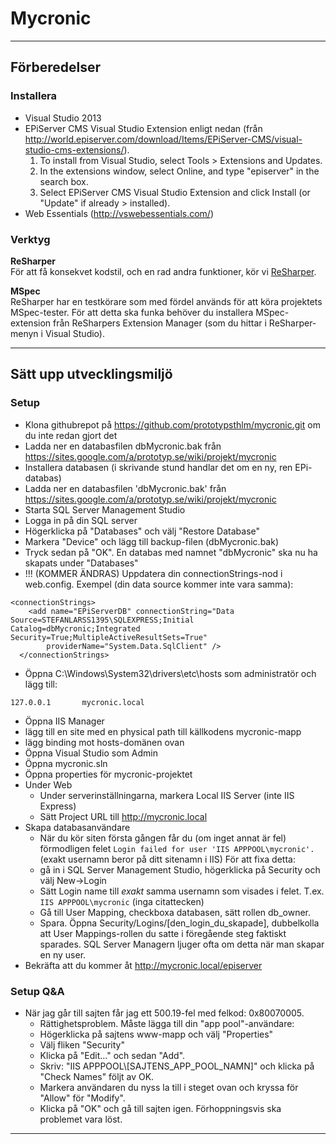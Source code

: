 # Mycronic
---

## Förberedelser
### Installera
- Visual Studio 2013
- EPiServer CMS Visual Studio Extension enligt nedan (från http://world.episerver.com/download/Items/EPiServer-CMS/visual-studio-cms-extensions/).
    1. To install from Visual Studio, select Tools > Extensions and Updates.
    2. In the extensions window, select Online, and type "episerver" in the search box.
    3. Select EPiServer CMS Visual Studio Extension and click Install (or "Update" if already > installed).
- Web Essentials (http://vswebessentials.com/)

### Verktyg

**ReSharper**  
För att få konsekvet kodstil, och en rad andra funktioner, kör vi [ReSharper](http://www.jetbrains.com/resharper/).

**MSpec**  
ReSharper har en testkörare som med fördel används för att köra projektets MSpec-tester. För att detta ska funka behöver du installera MSpec-extension från ReSharpers Extension Manager (som du hittar i ReSharper-menyn i Visual Studio).

---

## Sätt upp utvecklingsmiljö

### Setup
- Klona githubrepot på https://github.com/prototypsthlm/mycronic.git om du inte redan gjort det
- Ladda ner en databasfilen dbMycronic.bak från https://sites.google.com/a/prototyp.se/wiki/projekt/mycronic
- Installera databasen (i skrivande stund handlar det om en ny, ren EPi-databas)
 - Ladda ner en databasfilen 'dbMycronic.bak' från https://sites.google.com/a/prototyp.se/wiki/projekt/mycronic
 - Starta SQL Server Management Studio
 - Logga in på din SQL server
 - Högerklicka på "Databases" och välj "Restore Database"
 - Markera "Device" och lägg till backup-filen (dbMycronic.bak)
 - Tryck sedan på "OK". En databas med namnet "dbMycronic" ska nu ha skapats under "Databases"
- !!! (KOMMER ÄNDRAS) Uppdatera din connectionStrings-nod i web.config. Exempel (din data source kommer inte vara samma):
```
<connectionStrings>
    <add name="EPiServerDB" connectionString="Data Source=STEFANLARSS1395\SQLEXPRESS;Initial Catalog=dbMycronic;Integrated Security=True;MultipleActiveResultSets=True"
        providerName="System.Data.SqlClient" />
  </connectionStrings>
```
- Öppna C:\Windows\System32\drivers\etc\hosts som administratör och lägg till:
```
127.0.0.1       mycronic.local
```
- Öppna IIS Manager
 - lägg till en site med en physical path till källkodens mycronic-mapp
 - lägg binding mot hosts-domänen ovan
- Öppna Visual Studio som Admin
- Öppna mycronic.sln
- Öppna properties för mycronic-projektet
 - Under Web
   - Under serverinställningarna, markera Local IIS Server (inte IIS Express)
   - Sätt Project URL till http://mycronic.local
- Skapa databasanvändare
  - När du kör siten första gången får du (om inget annat är fel) förmodligen felet `Login failed for user 'IIS APPPOOL\mycronic'.` (exakt usernamn beror på ditt sitenamn i IIS) För att fixa detta:
  - gå in i SQL Server Management Studio, högerklicka på Security och välj New->Login
  - Sätt Login name till _exakt_ samma usernamn som visades i felet. T.ex. `IIS APPPOOL\mycronic` (inga citattecken)
  - Gå till User Mapping, checkboxa databasen, sätt rollen db_owner.
  - Spara. Öppna Security/Logins/[den_login_du_skapade], dubbelkolla att User Mappings-rollen du satte i föregående steg faktiskt sparades. SQL Server Managern ljuger ofta om detta när man skapar en ny user.
- Bekräfta att du kommer åt http://mycronic.local/episerver

### Setup Q&A
- När jag går till sajten får jag ett 500.19-fel med felkod: 0x80070005.
  - Rättighetsproblem. Måste lägga till din "app pool"-användare:
  - Högerklicka på sajtens www-mapp och välj "Properties"
  - Välj fliken "Security"
  - Klicka på "Edit..." och sedan "Add".
  - Skriv: "IIS APPPOOL\\[SAJTENS_APP_POOL_NAMN]" och klicka på "Check Names" följt av OK.
  - Markera användaren du nyss la till i steget ovan och kryssa för "Allow" för "Modify". 
  - Klicka på "OK" och gå till sajten igen. Förhoppningsvis ska problemet vara löst.

---

